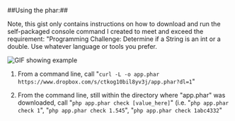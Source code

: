 ##Using the phar:##

Note, this gist only contains instructions on how to download and run the self-packaged console command I created to meet and exceed the requirement: "Programming Challenge: Determine if a String is an int or a double. Use whatever language or tools you prefer.

![GIF showing example](http://g.recordit.co/tBXjk5GYUg.gif)

1) From a command line, call "```curl -L -o app.phar https://www.dropbox.com/s/ctkog10bil8yv3j/app.phar?dl=1```"

2) From the command line, still within the directory where "app.phar" was downloaded, call "```php app.phar check [value_here]```" (i.e. "```php app.phar check 1```", "```php app.phar check 1.545```", "```php app.phar check 1abc4332```"
